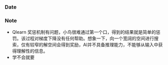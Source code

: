 ### Date

### Note
- Qlearn 奖惩机制有问题，小鸟很难通过第一个口，得到的结果就是简单的惩罚。该过程对梯度下降没有任何帮助。想象一下，向一个宽阔的空间进行搜索，仅有较窄的解空间会得到奖励，AI并不具备推理能力，不能够从输入中获得理解性的信息。
- 学不会就要

